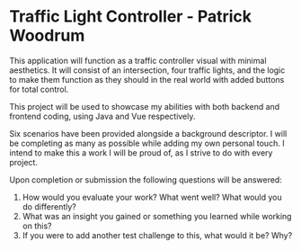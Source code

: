 # Traffic Light Controller - Patrick Woodrum

This application will function as a traffic controller visual with minimal aesthetics. It will consist of an intersection, four traffic lights, and the logic to make them function as they should in the real world with added buttons for total control. 

This project will be used to showcase my abilities with both backend and frontend coding, using Java and Vue respectively.

Six scenarios have been provided alongside a background descriptor. I will be completing as many as possible while adding my own personal touch. I intend to make this a work I will be proud of, as I strive to do with every project.

Upon completion or submission the following questions will be answered:

1. How would you evaluate your work? What went well? What would you do differently?
2. What was an insight you gained or something you learned while working on this?
3. If you were to add another test challenge to this, what would it be? Why?
